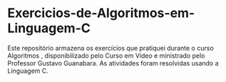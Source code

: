 # Exercicios-de-Algoritmos-em-Linguagem-C
Este repositório armazena os exercícios que pratiquei durante o curso Algoritmos ,  disponibilizado pelo Curso em Vídeo e ministrado pelo Professor Gustavo Guanabara. As atividades foram resolvidas usando a Linguagem C. 
